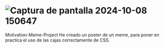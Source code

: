 # ![Captura de pantalla 2024-10-08 150647](https://github.com/user-attachments/assets/b5696d4e-1849-4831-a980-0dbfab33d9dd)
Motivation-Meme-Project
He creado un poster de un meme, para poner en practica el uso de las cajas correctamente de CSS.
